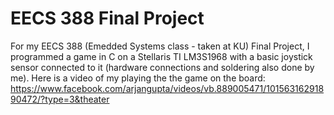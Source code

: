 # EECS 388 Final ProjectFor my EECS 388 (Emedded Systems class - taken at KU) Final Project, I programmed a game in C on a Stellaris TI LM3S1968 with a basic joystick sensor connected to it (hardware connections and soldering also done by me). Here is a video of my playing the the game on the board: https://www.facebook.com/arjangupta/videos/vb.889005471/10156316291890472/?type=3&theater
